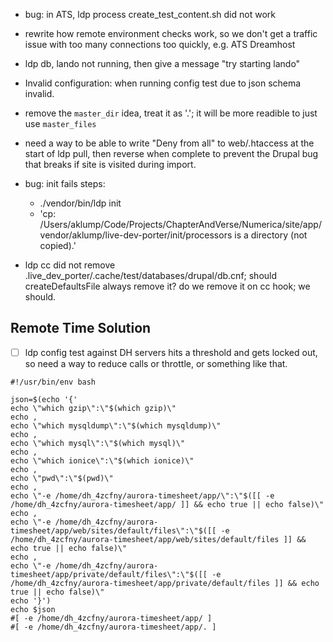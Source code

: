 - bug: in ATS, ldp process create_test_content.sh did not work
- rewrite how remote environment checks work, so we don't get a traffic issue with too many connections too quickly, e.g. ATS Dreamhost
- ldp db, lando not running, then give a message "try starting lando"
- Invalid configuration: when running config test due to json schema invalid.
- remove the `master_dir` idea, treat it as '.'; it will be more readible to just use `master_files`
- need a way to be able to write "Deny from all" to web/.htaccess at the start of ldp pull, then reverse when complete to prevent the Drupal bug that breaks if site is visited during import.

- 
  bug: init fails
  steps:
    - ./vendor/bin/ldp init
    - 'cp: /Users/aklump/Code/Projects/ChapterAndVerse/Numerica/site/app/vendor/aklump/live-dev-porter/init/processors is a directory (not copied).'

- ldp cc did not remove .live_dev_porter/.cache/test/databases/drupal/db.cnf; should createDefaultsFile always remove it? do we remove it on cc hook; we should.

## Remote Time Solution

- [ ] ldp config test against DH servers hits a threshold and gets locked out, so need a way to reduce calls or throttle, or something like that.

```shell
#!/usr/bin/env bash

json=$(echo '{'
echo \"which gzip\":\"$(which gzip)\"
echo ,
echo \"which mysqldump\":\"$(which mysqldump)\"
echo ,
echo \"which mysql\":\"$(which mysql)\"
echo ,
echo \"which ionice\":\"$(which ionice)\"
echo ,
echo \"pwd\":\"$(pwd)\"
echo ,
echo \"-e /home/dh_4zcfny/aurora-timesheet/app/\":\"$([[ -e /home/dh_4zcfny/aurora-timesheet/app/ ]] && echo true || echo false)\"
echo ,
echo \"-e /home/dh_4zcfny/aurora-timesheet/app/web/sites/default/files\":\"$([[ -e /home/dh_4zcfny/aurora-timesheet/app/web/sites/default/files ]] && echo true || echo false)\"
echo ,
echo \"-e /home/dh_4zcfny/aurora-timesheet/app/private/default/files\":\"$([[ -e /home/dh_4zcfny/aurora-timesheet/app/private/default/files ]] && echo true || echo false)\"
echo '}')
echo $json
#[ -e /home/dh_4zcfny/aurora-timesheet/app/ ]
#[ -e /home/dh_4zcfny/aurora-timesheet/app/. ]


```
